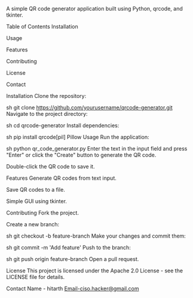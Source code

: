 A simple QR code generator application built using Python, qrcode, and tkinter.

Table of Contents
Installation

Usage

Features

Contributing

License

Contact

Installation
Clone the repository:

sh
git clone https://github.com/yourusername/qrcode-generator.git
Navigate to the project directory:

sh
cd qrcode-generator
Install dependencies:

sh
pip install qrcode[pil] Pillow
Usage
Run the application:

sh
python qr_code_generator.py
Enter the text in the input field and press "Enter" or click the "Create" button to generate the QR code.

Double-click the QR code to save it.

Features
Generate QR codes from text input.

Save QR codes to a file.

Simple GUI using tkinter.

Contributing
Fork the project.

Create a new branch:

sh
git checkout -b feature-branch
Make your changes and commit them:

sh
git commit -m 'Add feature'
Push to the branch:

sh
git push origin feature-branch
Open a pull request.

License
This project is licensed under the Apache 2.0 License - see the LICENSE file for details.

Contact
 Name - hitarth
Email-ciso.hacker@gmail.com
